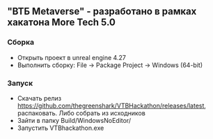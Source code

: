 ## "ВТБ Metaverse" - разработано в рамках хакатона More Tech 5.0
### Сборка
- Открыть проект в unreal engine 4.27
- Выполнить сборку: File -> Package Project -> Windows (64-bit)
### Запуск
- Скачать релиз https://github.com/thegreenshark/VTBHackathon/releases/latest, распаковать. Либо собрать из исходников
- Зайти в папку Build/WindowsNoEditor/
- Запустить VTBhackathon.exe
